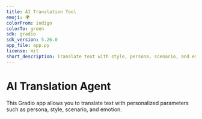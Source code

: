 ```yaml
---
title: AI Translation Tool
emoji: 🌍
colorFrom: indigo
colorTo: green
sdk: gradio
sdk_version: 5.26.0
app_file: app.py
license: mit
short_description: Translate text with style, persona, scenario, and emotion.
---
```


# AI Translation Agent

This Gradio app allows you to translate text with personalized parameters such as persona, style, scenario, and emotion.